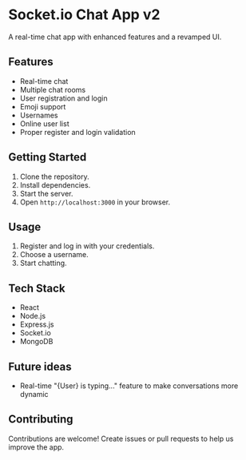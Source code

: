 # Socket.io Chat App v2

A real-time chat app with enhanced features and a revamped UI.

## Features

- Real-time chat
- Multiple chat rooms
- User registration and login
- Emoji support
- Usernames
- Online user list
- Proper register and login validation

## Getting Started

1. Clone the repository.
2. Install dependencies.
3. Start the server.
4. Open `http://localhost:3000` in your browser.

## Usage

1. Register and log in with your credentials.
2. Choose a username.
3. Start chatting.

## Tech Stack

- React
- Node.js
- Express.js
- Socket.io
- MongoDB

## Future ideas

- Real-time "{User} is typing..." feature to make conversations more dynamic

## Contributing

Contributions are welcome! Create issues or pull requests to help us improve the app.

